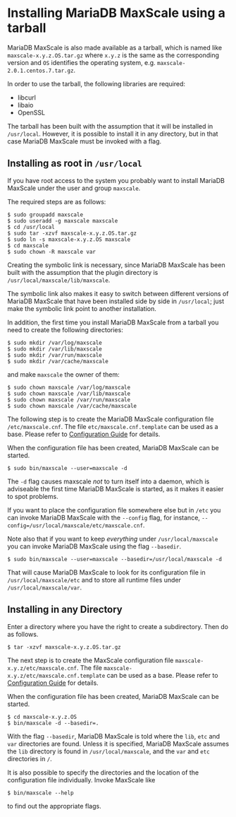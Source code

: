 # Installing MariaDB MaxScale using a tarball

MariaDB MaxScale is also made available as a tarball, which is named like
`maxscale-x.y.z.OS.tar.gz` where `x.y.z` is the same as the corresponding version and `OS`
identifies the operating system, e.g. `maxscale-2.0.1.centos.7.tar.gz`.

In order to use the tarball, the following libraries are required:

- libcurl
- libaio
- OpenSSL

The tarball has been built with the assumption that it will be installed in `/usr/local`.
However, it is possible to install it in any directory, but in that case MariaDB MaxScale
must be invoked with a flag.

## Installing as root in `/usr/local`

If you have root access to the system you probably want to install MariaDB MaxScale under
the user and group `maxscale`.

The required steps are as follows:

    $ sudo groupadd maxscale
    $ sudo useradd -g maxscale maxscale
    $ cd /usr/local
    $ sudo tar -xzvf maxscale-x.y.z.OS.tar.gz
    $ sudo ln -s maxscale-x.y.z.OS maxscale
    $ cd maxscale
    $ sudo chown -R maxscale var

Creating the symbolic link is necessary, since MariaDB MaxScale has been built
with the assumption that the plugin directory is `/usr/local/maxscale/lib/maxscale`.

The symbolic link also makes it easy to switch between different versions of
MariaDB MaxScale that have been installed side by side in `/usr/local`;
just make the symbolic link point to another installation.

In addition, the first time you install MariaDB MaxScale from a tarball
you need to create the following directories:

    $ sudo mkdir /var/log/maxscale
    $ sudo mkdir /var/lib/maxscale
    $ sudo mkdir /var/run/maxscale
    $ sudo mkdir /var/cache/maxscale

and make `maxscale` the owner of them:

    $ sudo chown maxscale /var/log/maxscale
    $ sudo chown maxscale /var/lib/maxscale
    $ sudo chown maxscale /var/run/maxscale
    $ sudo chown maxscale /var/cache/maxscale

The following step is to create the MariaDB MaxScale configuration file `/etc/maxscale.cnf`.
The file `etc/maxscale.cnf.template` can be used as a base.
Please refer to [Configuration Guide](Configuration-Guide.md) for details.

When the configuration file has been created, MariaDB MaxScale can be started.

    $ sudo bin/maxscale --user=maxscale -d

The `-d` flag causes maxscale _not_ to turn itself into a daemon,
which is adviseable the first time MariaDB MaxScale is started, as it makes it easier to spot problems.

If you want to place the configuration file somewhere else but in `/etc`
you can invoke MariaDB MaxScale with the `--config` flag,
for instance, `--config=/usr/local/maxscale/etc/maxscale.cnf`.

Note also that if you want to keep _everything_ under `/usr/local/maxscale`
you can invoke MariaDB MaxScale using the flag `--basedir`.

    $ sudo bin/maxscale --user=maxscale --basedir=/usr/local/maxscale -d

That will cause MariaDB MaxScale to look for its configuration file in
`/usr/local/maxscale/etc` and to store all runtime files under `/usr/local/maxscale/var`.

## Installing in any Directory

Enter a directory where you have the right to create a subdirectory. Then do as follows.

    $ tar -xzvf maxscale-x.y.z.OS.tar.gz

The next step is to create the MaxScale configuration file `maxscale-x.y.z/etc/maxscale.cnf`.
The file `maxscale-x.y.z/etc/maxscale.cnf.template` can be used as a base.
Please refer to [Configuration Guide](Configuration-Guide.md) for details.

When the configuration file has been created, MariaDB MaxScale can be started.

    $ cd maxscale-x.y.z.OS
    $ bin/maxscale -d --basedir=.

With the flag `--basedir`, MariaDB MaxScale is told where the `lib`, `etc` and `var`
directories are found. Unless it is specified, MariaDB MaxScale assumes
the `lib` directory is found in `/usr/local/maxscale`,
and the `var` and `etc` directories in `/`.

It is also possible to specify the directories and the location of
the configuration file individually. Invoke MaxScale like

    $ bin/maxscale --help

to find out the appropriate flags.
